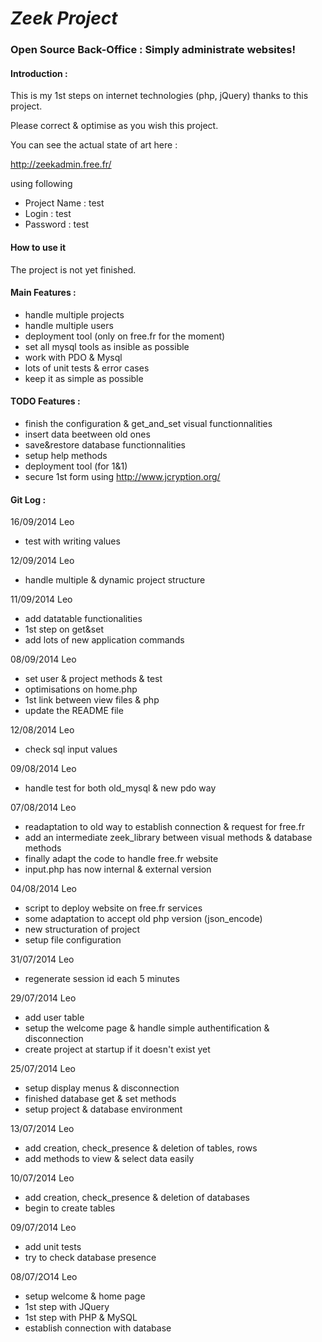 # *Zeek Project*
### Open Source Back-Office : Simply administrate websites!

#### Introduction :

This is my 1st steps on internet technologies (php, jQuery) thanks to
this project.

Please correct & optimise as you wish this project.

You can see the actual state of art here :

http://zeekadmin.free.fr/

using following

 - Project Name : test
 - Login : test
 - Password : test

#### How to use it

The project is not yet finished.

#### Main Features :
 - handle multiple projects
 - handle multiple users
 - deployment tool (only on free.fr for the moment)
 - set all mysql tools as insible as possible
 - work with PDO & Mysql
 - lots of unit tests & error cases
 - keep it as simple as possible

#### TODO Features :
 - finish the configuration & get_and_set visual functionnalities
 - insert data beetween old ones
 - save&restore database functionnalities
 - setup help methods
 - deployment tool (for 1&1)
 - secure 1st form using http://www.jcryption.org/

#### Git Log :
16/09/2014 Leo
 * test with writing values

12/09/2014 Leo
 * handle multiple & dynamic project structure

11/09/2014 Leo
 * add datatable functionalities
 * 1st step on get&set
 * add lots of new application commands

08/09/2014 Leo
 * set user & project methods & test
 * optimisations on home.php
 * 1st link between view files & php
 * update the README file

12/08/2014 Leo
 * check sql input values

09/08/2014 Leo
 * handle test for both old_mysql & new pdo way

07/08/2014 Leo
 * readaptation to old way to establish connection & request for free.fr
 * add an intermediate zeek_library between visual methods & database methods
 * finally adapt the code to handle free.fr website
 * input.php has now internal & external version

04/08/2014 Leo
 * script to deploy website on free.fr services
 * some adaptation to accept old php version (json_encode)
 * new structuration of project
 * setup file configuration

31/07/2014 Leo
 * regenerate session id each 5 minutes

29/07/2014 Leo
 * add user table
 * setup the welcome page & handle simple authentification & disconnection
 * create project at startup if it doesn't exist yet

25/07/2014 Leo
 * setup display menus & disconnection
 * finished database get & set methods
 * setup project & database environment

13/07/2014 Leo
 * add creation, check_presence & deletion of tables, rows
 * add methods to view & select data easily

10/07/2014 Leo
 * add creation, check_presence & deletion of databases
 * begin to create tables

09/07/2014 Leo
 * add unit tests
 * try to check database presence

08/07/2O14 Leo
 * setup welcome & home page
 * 1st step with JQuery
 * 1st step with PHP & MySQL
 * establish connection with database
